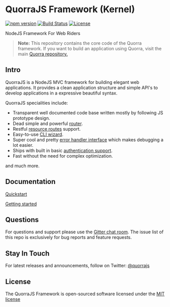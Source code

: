 # QuorraJS Framework (Kernel)

[![npm version](https://img.shields.io/npm/v/positron.svg)](https://www.npmjs.com/package/positron)
[![Build Status](https://travis-ci.org/quorrajs/Positron.svg?branch=master)](https://travis-ci.org/quorrajs/Positron)
[![License](https://img.shields.io/npm/l/positron.svg)](https://www.npmjs.com/package/positron)

NodeJS Framework For Web Riders

> **Note:** This repository contains the core code of the Quorra framework.  If you want to build an application
using Quorra, visit the main [Quorra repository.](https://github.com/quorrajs/Quorra)

## Intro

QuorraJS is a NodeJS MVC framework for building elegant web applications. It provides a clean application structure
and simple API's to develop applications in a expressive beautiful syntax.

QuorraJS specialities include:

 - Transparent well documented code base written mostly by following JS prototype design.
 - Dead simple and powerful [router](https://quorrajs.org/docs/1.0.0/getting-started/routing.html).
 - Restful [resource routes](https://quorrajs.org/docs/1.0.0/getting-started/controllers.html#restful-resource-controllers) support.
 - Easy-to-use [CLI wizard](https://quorrajs.org/docs/1.0.0/quorra-cli/overview.html).
 - Super cool and pretty [error handler interface](https://github.com/quorrajs/Ouch) which makes debugging a lot easier.
 - Ships with built in basic [authentication support](https://quorrajs.org/docs/1.0.0/more/security.html).
 - Fast without the need for complex optimization.

and much more.

## Documentation

[Quickstart](https://quorrajs.org/docs/1.0.0/preface/quickstart.html)

[Getting started](https://quorrajs.org/docs/1.0.0/getting-started/installation.html)

## Questions

For questions and support please use the [Gitter chat room](https://gitter.im/quorrajs/quorrajs). The issue list of this repo is exclusively for bug
reports and feature requests.

## Stay In Touch

For latest releases and announcements, follow on Twitter: [@quorrajs](https://twitter.com/quorrajs)

## License

The QuorraJS Framework is open-sourced software licensed under the [MIT license](http://opensource.org/licenses/MIT)